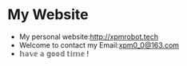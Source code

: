 # My Website

- My personal website:http://xpmrobot.tech
- Welcome to contact my Email:xpm0_0@163.com
- 𝕙𝕒𝕧𝕖 𝕒 𝕘𝕠𝕠𝕕 𝕥𝕚𝕞𝕖 !

